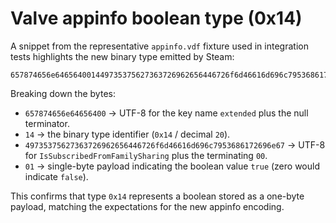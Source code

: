 # Valve appinfo boolean type (0x14)

A snippet from the representative `appinfo.vdf` fixture used in integration tests highlights the new binary type emitted by Steam:

```
657874656e646564001449735375627363726962656446726f6d46616d696c7953686172696e670001
```

Breaking down the bytes:

- `657874656e64656400` &rarr; UTF-8 for the key name `extended` plus the null terminator.
- `14` &rarr; the binary type identifier (`0x14` / decimal `20`).
- `49735375627363726962656446726f6d46616d696c7953686172696e67` &rarr; UTF-8 for `IsSubscribedFromFamilySharing` plus the terminating `00`.
- `01` &rarr; single-byte payload indicating the boolean value `true` (zero would indicate `false`).

This confirms that type `0x14` represents a boolean stored as a one-byte payload, matching the expectations for the new appinfo encoding.
